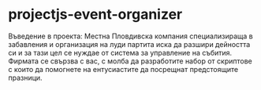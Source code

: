 # projectjs-event-organizer

Въведение в проекта:
Местна Пловдивска компания специализираща в забавления и организация на луди партита иска
да разшири дейността си и за тази цел се нуждае от система за управление на събития.
Фирмата се свързва с вас, с молба да разработите набор от скриптове с които да помогнете на
ентусиастите да посрещнат предстоящите празници. 

